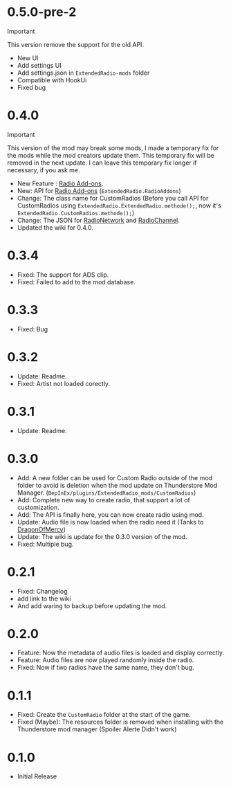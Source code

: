 # 0.5.0-pre-2

> [!IMPORTANT]  
> This version remove the support for the old API.

- New UI
- Add settings UI
- Add settings.json in `ExtendedRadio-mods` folder
- Compatible with HookUi
- Fixed bug

# 0.4.0

> [!IMPORTANT]  
This version of the mod may break some mods, I made a temporary fix for the mods while the mod creators update them. This temporary fix will be removed in the next update. I can leave this temporary fix longer if necessary, if you ask me.

- New Feature : [Radio Add-ons](https://github.com/AlphaGaming7780/ExtendedRadio/wiki/RadioAddons).
- New: API for [Radio Add-ons](https://github.com/AlphaGaming7780/ExtendedRadio/wiki/RadioAddons) (`ExtendedRadio.RadioAddons`)
- Change: The class name for CustomRadios (Before you call API for CustomRadios using `ExtendedRadio.ExtendedRadio.methode();`, now it's `ExtendedRadio.CustomRadios.methode();`)
- Change: The JSON for [RadioNetwork](https://github.com/AlphaGaming7780/ExtendedRadio/wiki/Radio-Elements#radio-network) and [RadioChannel](https://github.com/AlphaGaming7780/ExtendedRadio/wiki/Radio-Elements#radio-channel).
- Updated the wiki for 0.4.0.

# 0.3.4
- Fixed: The support for ADS clip.
- Fixed: Failed to add to the mod database.

# 0.3.3
- Fixed: Bug

# 0.3.2
- Update: Readme.
- Fixed: Artist not loaded corectly.

# 0.3.1
- Update: Readme.

# 0.3.0
- Add: A new folder can be used for Custom Radio outside of the mod folder to avoid is deletion when the mod update on Thunderstore Mod Manager. (`BepInEx/plugins/ExtendedRadio_mods/CustomRadios`)
- Add: Complete new way to create radio, that support a lot of customization.
- Add: The API is finally here, you can now create radio using mod.
- Update: Audio file is now loaded when the radio need it (Tanks to [DragonOfMercy](https://github.com/dragonofmercy))
- Update: The wiki is update for the 0.3.0 version of the mod.
- Fixed: Multiple bug.

# 0.2.1
- Fixed: Changelog
- add link to the wiki
- And add waring to backup before updating the mod.

# 0.2.0
- Feature: Now the metadata of audio files is loaded and display correctly.
- Feature: Audio files are now played randomly inside the radio.
- Fixed: Now if two radios have the same name, they don't bug.

# 0.1.1
- Fixed: Create the `CustomRadio` folder at the start of the game.
- Fixed (Maybe): The resources folder is removed when installing with the Thunderstore mod manager (Spoiler Alerte Didn't work)

# 0.1.0
- Initial Release